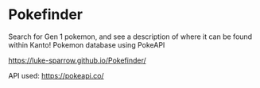 # Pokefinder
Search for Gen 1 pokemon, and see a description of where it can be found within Kanto!
Pokemon database using PokeAPI

 https://luke-sparrow.github.io/Pokefinder/

API used: https://pokeapi.co/
